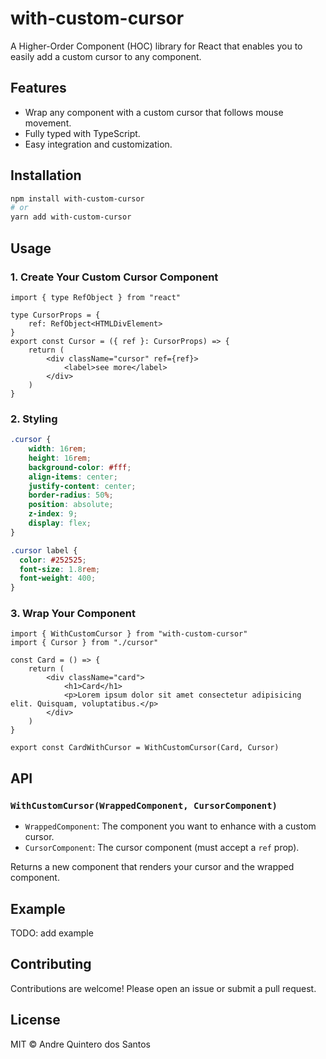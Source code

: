 # with-custom-cursor

A Higher-Order Component (HOC) library for React that enables you to easily add a custom cursor to any component.

## Features
- Wrap any component with a custom cursor that follows mouse movement.
- Fully typed with TypeScript.
- Easy integration and customization.

## Installation

```bash
npm install with-custom-cursor
# or
yarn add with-custom-cursor
```

## Usage

### 1. Create Your Custom Cursor Component

```tsx
import { type RefObject } from "react"

type CursorProps = {
    ref: RefObject<HTMLDivElement>
}
export const Cursor = ({ ref }: CursorProps) => {
    return (
        <div className="cursor" ref={ref}>
            <label>see more</label>
        </div>
    )
}
```
### 2. Styling

```css
.cursor {
    width: 16rem;
    height: 16rem;
    background-color: #fff;
    align-items: center;
    justify-content: center;
    border-radius: 50%;
    position: absolute;
    z-index: 9;
    display: flex;
}

.cursor label {
  color: #252525;    
  font-size: 1.8rem;
  font-weight: 400;
}

```

### 3. Wrap Your Component

```tsx
import { WithCustomCursor } from "with-custom-cursor"
import { Cursor } from "./cursor"

const Card = () => {
    return (
        <div className="card">
            <h1>Card</h1>
            <p>Lorem ipsum dolor sit amet consectetur adipisicing elit. Quisquam, voluptatibus.</p>
        </div>
    )
}

export const CardWithCursor = WithCustomCursor(Card, Cursor)
```

## API

### `WithCustomCursor(WrappedComponent, CursorComponent)`
- `WrappedComponent`: The component you want to enhance with a custom cursor.
- `CursorComponent`: The cursor component (must accept a `ref` prop).

Returns a new component that renders your cursor and the wrapped component.

## Example

TODO: add example

## Contributing
Contributions are welcome! Please open an issue or submit a pull request.

## License

MIT © Andre Quintero dos Santos
